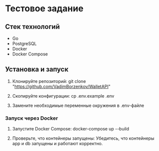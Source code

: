 # Тестовое задание 
## Стек технологий
- Go
- PostgreSQL
- Docker
- Docker Compose

## Установка и запуск
1. Клонируйте репозиторий:
   git clone "https://github.com/VadimBorzenkov/WalletAPI"

2. Скопируйте конфигурации:
    cp .env.example .env

3. Замените необходимые переменные окружения в .env-файле

### Запуск через Docker
1. Запустите Docker Compose:
   docker-compose up --build

2. Проверьте, что контейнеры запущены:
   Убедитесь, что контейнеры app и db запущены и работают корректно.
